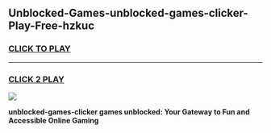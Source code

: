 
## Unblocked-Games-unblocked-games-clicker-Play-Free-hzkuc
<h3>
<a href="https://premium76.site?title=unblocked-games-clicker&ref=18A">CLICK TO PLAY</a></h3>
<hr>

<h3>
<a href="https://premium76.site?title=unblocked-games-clicker&ref=18A">CLICK 2 PLAY</a>
  
</h3>

<a href="https://premium76.site?title=unblocked-games-clicker&ref=18A"><img src="https://clearcache.store/games.png"></a>


**unblocked-games-clicker games unblocked: Your Gateway to Fun and Accessible Online Gaming**

